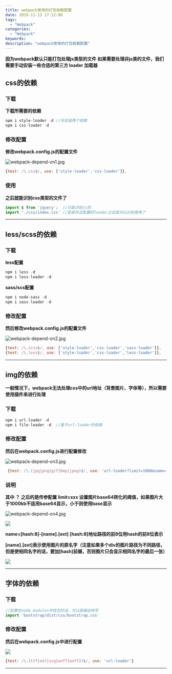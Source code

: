 ```yaml
---
title: webpack常用的打包依赖配置
date: 2019-11-13 17:12:00
tags:
  - "Webpack"
categories:
  - "Webpack"
keywords:
description: "webpack常用的打包依赖配置"
---
```


**因为webpack默认只能打包处理js类型的文件**
**如果需要处理非js类的文件，我们需要手动安装一些合适的第三方 loader 加载器**

## css的依赖

### 下载

**下载所需要的依赖**
``` js
npm i style-loader -d //先安装两个依赖
npm i css-loader -d
```
### 修改配置

**修改webpack.config.js的配置文件**

![webpack-depend-on1.jpg](https://i.loli.net/2019/11/15/Y1tQWTX4RaA8eLG.jpg)

``` js
{test: /\.css$/, use: ['style-loader','css-loader']},
```

### 使用

**之后就能识别css类型的文件了**

``` js
import $ from 'jquery';  //只能识别js的
import './css/index.css' //安装并且配置好loader之后就可以识别使用了
```

---

## less/scss的依赖

### 下载

**less配置**
``` js
npm i less -d
npm i less-loader -d
```

**sass/scs配置**
``` js
npm i node-sass -d
npm i sass-loader -d
```

### 修改配置

**然后修改webpack.config.js的配置文件**


![webpack-depend-on2.jpg](https://i.loli.net/2019/11/15/2NMcW1Ymtvur4Gy.jpg)

``` js
{test: /\.scss$/, use: ['style-loader','css-loader','sass-loader']},
{test: /\.less$/, use: ['style-loader','css-loader','less-loader']},
```

---

## img的依赖

**一般情况下，webpack无法处理css中的url地址（背景图片、字体等），所以需要使用插件来进行处理**

### 下载

``` js
npm i url-loader -d
npm i file-loader -d  //基于url-loader的依赖
```

### 修改配置

**然后在webpack.config.js进行配置修改**

![webpack-depend-on3.jpg](https://i.loli.net/2019/11/15/nbslHFyrfUEd1o9.jpg)

``` js
 {test: /\.(jpg|png|gif|bmp|jpeg)$/, use: 'url-loader?limit=1000&name=[hash:8]-[name].[ext]'},
```

### 说明

**其中 ？ 之后的是传参配置**
**limit=xxx 设置图片base64转化的阈值，如果图片大于1000kb不适用base64显示，小于则使用base显示**

![webpack-depend-on4.jpg](https://i.loli.net/2019/11/15/FZwqELWk6QbNDvh.jpg)


![](https://wx3.sinaimg.cn/large/ed984376ly1g8xbeakdicj20j002eglh.jpg)


**name=[hash:8]-[name].[ext]**
**[hash:8]地址路径的前8位用hash的前8位表示**

**[name].[ext]表示使用图片的原名字（注意如果多个div的图片路径为不同路径，但是使相同名字的话，要加[hash]前缀，否则图片只会显示相同名字的最后一张）**

![](https://wx1.sinaimg.cn/large/ed984376ly1g8xbef1og5j20ix06gwee.jpg)

---

## 字体的依赖

### 下载
``` js
//如果在node_modules中找包的话，可以直接这样写
import 'bootstrap/dist/css/bootstrap.css'
```

### 修改配置
**然后在webpack.config.js中进行配置**

![](https://wx2.sinaimg.cn/large/ed984376ly1g8xblckiwtj212o0db74m.jpg)

``` js
{test: /\.(ttf|eot|svg|woff|woff2)$/, use: 'url-loader'}
```

---

